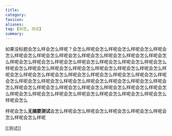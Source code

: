 ```yaml
---
title: 
category: 
favicon: 
aliases: 
tag: [标签, 测试]
summary: 
---
```


如果没标题会怎么样会怎么样呢？会怎么样呢会怎么样呢会怎么样呢会怎么样呢会怎么样呢会怎么样呢会怎么样呢会怎么样呢会怎么样呢会怎么样呢会怎么样呢会怎么样呢会怎么样呢会怎么样呢会怎么样呢会怎么样呢会怎么样呢会怎么样呢会怎么样呢会怎么样呢会怎么样呢会怎么样呢会怎么样呢会怎么样呢会怎么样呢会怎么样呢会怎么样呢会怎么样呢会怎么样呢会怎么样呢会怎么样呢会怎么样呢会怎么样呢会怎么样呢会怎么样呢会怎么样呢会怎么样呢会怎么样呢会怎么样呢会怎么样呢会怎么样呢会怎么样呢会怎么样呢会怎么样呢会怎么样呢会怎么样呢会怎么样呢会怎么样呢会怎么样呢会怎么样呢会怎么样呢会怎么样呢会怎么样呢会怎么样呢会怎么样呢会怎么

样呢会怎么<b>无摘要测试</b>会怎么样呢会怎么样呢会怎么样呢会怎么样呢会怎么样呢会怎么样呢会怎么样呢

[[测试]]
